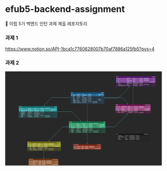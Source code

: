 # efub5-backend-assignment
💙 이펍 5기 백엔드 인턴 과제 제출 레포지토리

### 과제 1
https://www.notion.so/API-1bca1c7760628007b70af7886a125fb5?pvs=4

### 과제 2
![ERD](image.png)